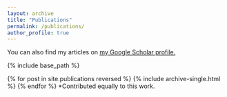 ```yaml
---
layout: archive
title: "Publications"
permalink: /publications/
author_profile: true
---
```


You can also find my articles on <u><a href="https://scholar.google.com/citations?hl=en&user=PnhZJWMAAAAJ">my Google Scholar profile</a>.</u>

{% include base_path %}

{% for post in site.publications reversed %}
  {% include archive-single.html %}
{% endfor %}
*Contributed equally to this work.

<script>
  var htmls = document.getElementsByClassName("archive__item");
  const name = "Nathan Wong";

  const original = "Published in ";
  const replace = "Submitted to ";

  for (var i = 0; i < htmls.length; i+=1) {
    var html = htmls[i].innerHTML;
    var idx = html.match(name).index;
    document.getElementsByClassName("archive__item")[i].innerHTML = html.substring(0, idx) + "<strong>" + name + "</strong>" + html.substring(idx + name.length, html.length);

    html = document.getElementsByClassName("archive__item")[i].innerHTML;
    var preprint = html.match("arXiv");    
    if (preprint) {
      var originalMatch = html.match(original);
      document.getElementsByClassName("archive__item")[i].innerHTML = html.substring(0, originalMatch.index) + replace + html.substring(originalMatch.index + replace.length, html.length);
    }
  }
</script>